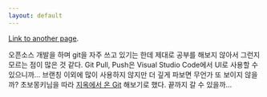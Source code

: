 ```yaml
---
layout: default
---
```


[Link to another page](./another-page.html).

오픈소스 개발을 하며 git을 자주 쓰고 있기는 한데 제대로 공부를 해보지 않아서 그런지 모르는 점이 많은 것 같다. Git Pull, Push은 Visual Studio Code에서 UI로 사용할 수 있으니까... 브랜칭 이외에 많이 사용하지 않지만 더 깊게 파보면 무언가 또 보이지 않을까? 초보몽키님을 따라 [지옥에서 온 Git](https://opentutorials.org/course/2708) 해보기로 했다. 끝까지 갈 수 있을까...